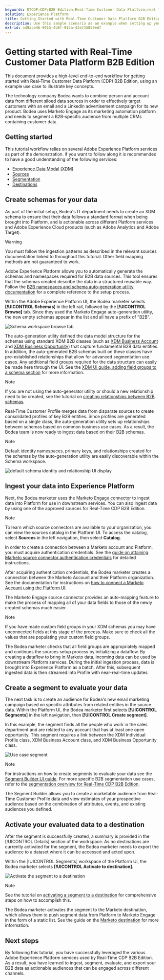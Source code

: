 ```yaml
---
keywords: RTCDP;CDP;B2B Edition;Real-Time Customer Data Platform;real time customer data platform;real time cdp;b2b;cdp
solution: Experience Platform
title: Getting Started with Real-Time Customer Data Platform B2B Edition
description: Use this sample scenario as an example when setting up your implementation of Adobe Real-Time Customer Data Platform B2B Edition.
exl-id: ad9ace46-9915-4b8f-913a-42e735859edf
---
```

# Getting started with Real-Time Customer Data Platform B2B Edition

This document provides a high-level end-to-end workflow for getting started with Real-Time Customer Data Platform (CDP) B2B Edition, using an example use case to illustrate key concepts.

The technology company Bodea wants to combine person and account data from different siloed data sources in order to effectively target customers with an email and a LinkedIn advertisement campaign for its new product. Bodea uses Marketo Engage as its marketing automation platform and needs to segment a B2B-specific audience from multiple CRMs containing customer data.

## Getting started

This tutorial workflow relies on several Adobe Experience Platform services as part of the demonstration. If you want to follow along it is recommended to have a good understanding of the following services:

- [Experience Data Modal (XDM)](../xdm/home.md)
- [Sources](../sources/home.md)
- [Segmentation](../segmentation/home.md)
- [Destinations](../destinations/home.md)

## Create schemas for your data

As part of the initial setup, Bodea's IT department needs to create an XDM schema to ensure that their data follows a standard format when being brought into Platform, and is actionable across different Platform services and Adobe Experience Cloud products (such as Adobe Analytics and Adobe Target). 

>[!WARNING]
>
>You must follow the ingestion patterns as described in the relevant sources documentation linked to throughout this tutorial. Other field mapping methods are not guaranteed to work.

Adobe Experience Platform allows you to automatically generate the schemas and namespaces required for B2B data sources. This tool ensures that the schemas created describe the data in a structured reusable way. Follow the [B2B namespaces and schema auto-generation utility documentation](../sources/connectors/adobe-applications/marketo/marketo-namespaces.md) for a complete reference to the setup process.

Within the Adobe Experience Platform UI, the Bodea marketer selects **[!UICONTROL Schemas]** in the left rail, followed by the **[!UICONTROL Browse]** tab. Since they used the Marketo Engage auto-generation utility, the new empty schemas appear in the list and all have a prefix of "B2B".

![Schema workspace browse tab](./assets/b2b-tutorial/empty-b2b-schemas.png)

The auto-generation utility defined the data model structure for the schemas using standard XDM B2B classes (such as [XDM Business Account](../xdm/classes/b2b/business-account.md) and [XDM Business Opportunity](../xdm/classes/b2b/business-opportunity.md)) that capture fundamental B2B data entities. In addition, the auto-generated B2B schemas built on these classes have pre-established relationships that allow for advanced segmentation use cases. Any additional field groups required for the data structure can easily be made here through the UI. See the [XDM UI guide, adding field groups to a schema section](../xdm/ui/resources/schemas.md#add-field-groups) for more information.

>[!NOTE]
> 
>If you are not using the auto-generator utility or should a new relationship need to be created, see the tutorial on [creating relationships between B2B schemas](../xdm/tutorials/relationship-b2b.md).

Real-Time Customer Profile merges data from disparate sources to create consolidated profiles of key B2B entities. Since profiles are generated based on a single class, the auto-generation utility sets up relationships between schemas based on common business use cases. As a result, the Bodea team is now ready to ingest data based on their B2B schemas.

>[!NOTE]
> 
>Default identity namespaces, primary keys, and relationships created for the schemas by the auto-generation utility are easily discoverable within the Schema workspace.
>
>![default schema identity and relationship UI display](./assets/b2b-tutorial/schema-identity-relationship.png)

## Ingest your data into Experience Platform

Next, the Bodea marketer uses the [Marketo Engage connector](../sources/connectors/adobe-applications/marketo/marketo.md) to ingest data into Platform for use in downstream services. You can also ingest data by using one of the approved sources for Real-Time CDP B2B Edition.

>[!NOTE]
> 
>To learn which source connectors are available to your organization, you can view the sources catalog in the Platform UI. To access the catalog, select **Sources** in the left navigation, then select **Catalog**.

In order to create a connection between a Marketo account and Platform, you must acquire authentication credentials. See the [guide on attaining Marketo source connector authentication credentials](../sources/connectors/adobe-applications/marketo/marketo-auth.md) for detailed instructions. 

After acquiring authentication credentials, the Bodea marketer creates a connection between the Marketo Account and their Platform organization. See the documentation for instructions on [how to connect a Marketo Account using the Platform UI](../sources/tutorials/ui/create/adobe-applications/marketo.md).

The Marketo Engage source connector provides an auto-mapping feature to make the process of mapping all of your data fields to those of the newly created schemas much easier. 

>[!NOTE]
> 
>If you have made custom field groups in your XDM schemas you may have unconnected fields at this stage of the process. Make sure to check all the values that are populating your custom field groups.

The Bodea marketer checks that all field groups are appropriately mapped and continues the sources setup process by initializing a dataflow. By creating a dataflow to bring in Marketo data, incoming data can be used by downstream Platform services. During the initial ingestion process, data is brought into Experience Platform as a batch. After this, subsequent ingested data is then streamed into Profile with near-real-time updates.

## Create a segment to evaluate your data

The next task is to create an audience for Bodea's new email marketing campaign based on specific attributes from related entities in the source data. Within the Platform UI, the Bodea marketer first selects **[!UICONTROL Segments]** in the left navigation, then **[!UICONTROL Create segment]**.

In this example, the segment finds all the people who work in the sales department and are related to any account that has at least one open opportunity. This segment requires a link between the XDM Individual Profile class, XDM Business Account class, and XDM Business Opportunity class.

![Use case segment](./assets/b2b-tutorial/use-case-segment.png) 

>[!NOTE]
> 
>For instructions on how to create segments to evaluate your data see the [Segment Builder UI guide](../segmentation/ui/segment-builder.md). For more specific B2B segmentation use cases, refer to the [segmentation overview for Real-Time CDP B2B Edition](./segmentation/b2b.md).

The Segment Builder allows you to create a marketable audience from Real-Time Customer Profile data and view estimates of your prospective audience based on the combination of attributes, events, and existing audiences you defined.

## Activate your evaluated data to a destination

After the segment is successfully created, a summary is provided in the [!UICONTROL Details] section of the workspace. As no destinations are currently activated for the segment, the Bodea marketer needs to export the audience to a dataset where it can be accessed and acted upon.

Within the [!UICONTROL Segments] workspace of the Platform UI, the Bodea marketer selects **[!UICONTROL Activate to destination]**.

![Activate the segment to a destination](./assets/b2b-tutorial/activate-to-destination.png)

>[!NOTE]
> 
>See the tutorial on [activating a segment to a destination](https://experienceleague.adobe.com/docs/marketo/using/product-docs/core-marketo-concepts/smart-lists-and-static-lists/static-lists/push-an-adobe-experience-cloud-segment-to-a-marketo-static-list.html) for comprehensive steps on how to accomplish this.

The Bodea marketer activates the segment to the Marketo destination, which allows them to push segment data from Platform to Marketo Engage in the form of a static list. See the guide on the [Marketo destination](https://experienceleague.adobe.com/docs/experience-platform/destinations/catalog/adobe/marketo-engage.html) for more information.

## Next steps

By following this tutorial, you have successfully leveraged the various Adobe Experience Platform services used by Real-Time CDP B2B Edition. As a result, you have learned to ingest, segment, evaluate, and export your B2B data as actionable audiences that can be engaged across different channels.
